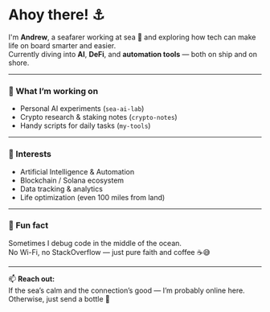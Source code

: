 # Ahoy there! ⚓

I'm **Andrew**, a seafarer working at sea 🌊 and exploring how tech can make life on board smarter and easier.  
Currently diving into **AI**, **DeFi**, and **automation tools** — both on ship and on shore.

---

### 🚢 What I’m working on
- Personal AI experiments (`sea-ai-lab`)
- Crypto research & staking notes (`crypto-notes`)
- Handy scripts for daily tasks (`my-tools`)

---

### 🧠 Interests
- Artificial Intelligence & Automation
- Blockchain / Solana ecosystem
- Data tracking & analytics
- Life optimization (even 100 miles from land)

---

### 🧭 Fun fact
Sometimes I debug code in the middle of the ocean.  
No Wi-Fi, no StackOverflow — just pure faith and coffee ☕😅  

---

📫 **Reach out:**  
If the sea’s calm and the connection’s good — I’m probably online here.  
Otherwise, just send a bottle 🐚
